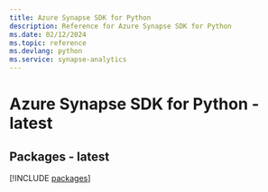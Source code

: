 ```yaml
---
title: Azure Synapse SDK for Python
description: Reference for Azure Synapse SDK for Python
ms.date: 02/12/2024
ms.topic: reference
ms.devlang: python
ms.service: synapse-analytics
---
```

# Azure Synapse SDK for Python - latest
## Packages - latest
[!INCLUDE [packages](synapse-index.md)]